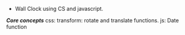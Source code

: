 - Wall Clock using CS and javascript.

***Core concepts***
css: transform: rotate and translate functions.
js: Date function
